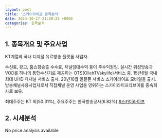 ```yaml
---
layout: post
title: '스카이라이프 종목분석'
date: 2024-10-27 21:20:23 +0900
categories: 종목분석
---
```


## 1. 종목개요 및 주요사업

KT계열의 국내 디지털 유료방송 플랫폼 사업자. 

수신료, 광고, 홈쇼핑송출 수수료, 채널임대수익 등이 주수익원임. 실시간 위성방송과 VOD를 하나의 통합수신기로 제공하는 OTS(OllehTVskylife)서비스 중. 15년6월 국내 최대 UHD 다채널 서비스 출시. 20년10월 알뜰폰 서비스 스카이라이프 모바일을 출시. 방송채널사용사업자로서 직접채널 운영 사업을 영위하는 스카이라이프티브이를 종속회사로 보유.

최대주주는 KT 외(50.31%), 주요주주는 한국방송공사(6.82%)
[#스카이라이프](#)

## 2. 시세분석

No price analysis available

